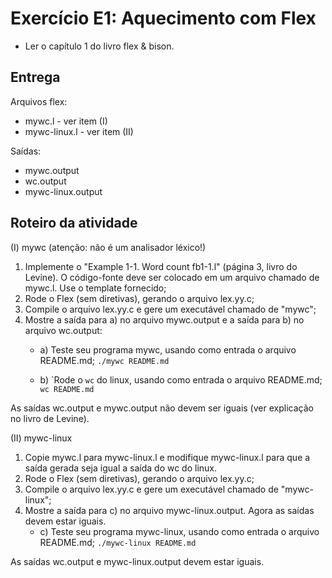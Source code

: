 # Exercício E1:  Aquecimento com Flex

- Ler o capítulo 1 do livro flex & bison.

## Entrega

Arquivos flex:
+ mywc.l - ver item (I)
+ mywc-linux.l - ver item (II)

Saídas:
+ mywc.output
+ wc.output
+ mywc-linux.output

## Roteiro da atividade

(I) mywc (atenção: não é um analisador léxico!)

1. Implemente o "Example 1-1. Word count fb1-1.l" (página 3, livro do Levine). 
O código-fonte deve ser colocado em um arquivo chamado de mywc.l. Use o template 
fornecido;
2. Rode o Flex (sem diretivas), gerando o arquivo lex.yy.c;
3. Compile o arquivo lex.yy.c e gere um executável chamado de "mywc";
4. Mostre a saída para a) no arquivo mywc.output e a saída para b) no arquivo wc.output:
   - a) Teste seu programa mywc, usando como entrada o arquivo README.md;
```./mywc README.md```

   - b) `Rode o ```wc``` do linux, usando como entrada o arquivo README.md;
```wc README.md```

As saídas wc.output e mywc.output não devem ser iguais (ver explicação no livro de Levine).

(II) mywc-linux

1. Copie mywc.l para mywc-linux.l e modifique mywc-linux.l para que a saída gerada seja igual a saída do wc do linux.
2. Rode o Flex (sem diretivas), gerando o arquivo lex.yy.c;
3. Compile o arquivo lex.yy.c e gere um executável chamado de "mywc-linux";
4. Mostre a saída para c) no arquivo mywc-linux.output. Agora as saídas devem estar iguais.
   - c) Teste seu programa mywc-linux, usando como entrada o arquivo README.md;
```./mywc-linux README.md```

As saídas wc.output e mywc-linux.output devem estar iguais.

